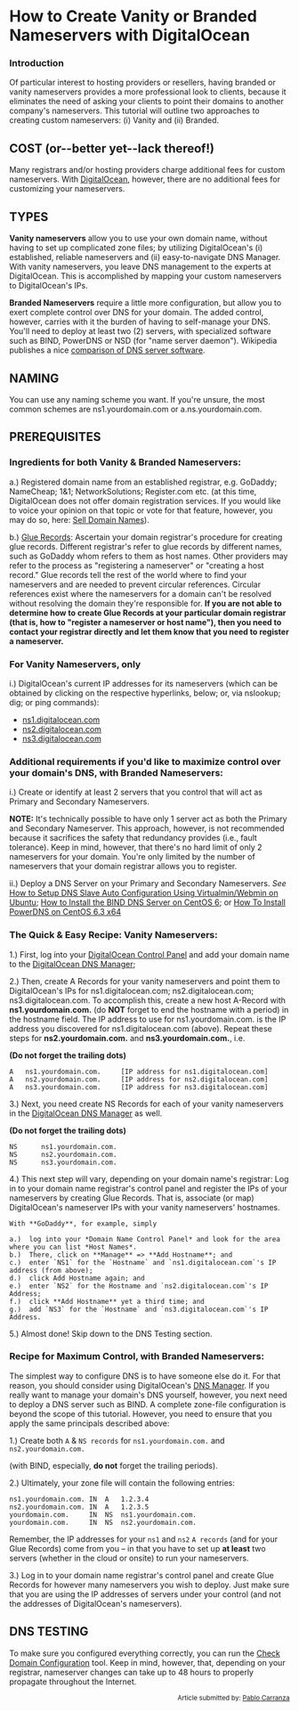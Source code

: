 How to Create Vanity or Branded Nameservers with DigitalOcean
====

### Introduction

Of particular interest to hosting providers or resellers, having branded or
vanity nameservers provides a more professional look to clients, because it
eliminates the need of asking your clients to point their domains to another company's nameservers. This tutorial will outline two approaches to creating custom nameservers: (i) Vanity and (ii) Branded.

## COST (or--better yet--lack thereof!)

Many registrars and/or hosting providers charge additional fees for custom
nameservers. With <a target="_blank" href="https://www.digitalocean.com/pricing">DigitalOcean</a>, however, there are no additional fees for
customizing your nameservers.

## TYPES

**Vanity nameservers** allow you to use your own domain name, without having to set up complicated zone files; by utilizing DigitalOcean's (i) established, reliable nameservers and (ii) easy-to-navigate DNS Manager. With vanity nameservers, you leave DNS management to the experts at DigitalOcean. This is accomplished by mapping your custom nameservers to DigitalOcean's IPs.

**Branded Nameservers** require a little more configuration, but allow you to exert complete control over DNS for your domain. The added control, however, carries with it the burden of having to self-manage your DNS. You'll need to deploy at least two (2) servers, with specialized software such as BIND, PowerDNS or NSD (for "name server daemon"). Wikipedia publishes a nice <a target="_blank" href="http://en.wikipedia.org/wiki/Comparison_of_DNS_server_software">comparison of DNS server software</a>.

## NAMING

You can use any naming scheme you want. If you're unsure, the most common
schemes are ns1.yourdomain.com or a.ns.yourdomain.com.

## PREREQUISITES

### Ingredients for both Vanity & Branded Nameservers:

a.) Registered domain name from an established registrar, e.g. GoDaddy; NameCheap; 1&1; NetworkSolutions; Register.com etc. (at this time, DigitalOcean does not offer domain registration services. If you would like to voice your opinion on that topic or vote for that feature, however, you may do so, here: <a target="_blank" href="http://digitalocean.uservoice.com/forums/136585-digital-ocean/suggestions/3680760-sell-domain-names">Sell Domain Names</a>).

b.) <a target="_blank" href="http://en.wikipedia.org/wiki/Glue_records#Circular_dependencies_and_glue_records">Glue Records</a>: Ascertain your domain registrar's procedure for creating glue records. Different registrar's refer to glue records by different names, such as GoDaddy whom refers to them as host names. Other providers may refer to the process as "registering a nameserver" or "creating a host record." Glue records tell the rest of the world where to find your nameservers and are needed to prevent circular references. Circular references exist where the nameservers for a domain can't be resolved without resolving the domain they're responsible for. **If you are not able to determine how to
create Glue Records at your particular domain registrar (that is, how to
"register a nameserver or host name"), then you need to contact your registrar directly and let them know that you need to register a nameserver.**

### For Vanity Nameservers, only

i.) DigitalOcean's current IP addresses for its nameservers (which can be obtained by clicking on the respective hyperlinks, below; or, via nslookup; dig; or ping commands):

* <a target="_blank" href="http://reports.internic.net/cgi/whois?whois_nic=ns1.digitalocean.com&type=nameserver">ns1.digitalocean.com</a>
* <a target="_blank" href="http://reports.internic.net/cgi/whois?whois_nic=ns2.digitalocean.com&type=nameserver">ns2.digitalocean.com</a>
* <a target="_blank" href="http://reports.internic.net/cgi/whois?whois_nic=ns3.digitalocean.com&type=nameserver">ns3.digitalocean.com</a>

### Additional requirements if you'd like to maximize control over your domain's DNS, with Branded Nameservers:

i.) Create or identify at least 2 servers that you control that will act as Primary and Secondary Nameservers.
	
**NOTE:** It's technically possible to have only 1 server act as both the Primary and Secondary Nameserver. This approach, however, is not recommended because it sacrifices the safety that redundancy provides (i.e., fault tolerance). Keep in mind, however, that there's no hard limit of only 2 nameservers for your domain. You're only limited by the number of nameservers that your domain registrar allows you to register.

ii.) Deploy a DNS Server on your Primary and Secondary Nameservers. *See* [How to Setup DNS Slave Auto Configuration Using Virtualmin/Webmin on Ubuntu](https://www.digitalocean.com/community/articles/how-to-setup-dns-slave-auto-configuration-using-virtualmin-webmin-on-ubuntu); <a target="_blank" href="https://www.digitalocean.com/community/articles/how-to-install-the-bind-dns-server-on-centos-6">How to Install the BIND DNS Server on CentOS 6</a>; or <a target="_blank" href="https://www.digitalocean.com/community/articles/how-to-install-powerdns-on-centos-6-3-x64">How To Install PowerDNS on CentOS 6.3 x64</a>

### The Quick & Easy Recipe: Vanity Nameservers:

1.) First, log into your <a target="_blank" href="https://www.digitalocean.com/community/articles/the-digitalocean-control-panel">DigitalOcean Control Panel</a> and add your domain name to the <a target="_blank" href="https://www.digitalocean.com/community/articles/how-to-set-up-a-host-name-with-digitalocean">DigitalOcean DNS Manager</a>;

2.) Then, create A Records for your vanity nameservers and point them to DigitalOcean's IPs for ns1.digitalocean.com; ns2.digitalocean.com; ns3.digitalocean.com. To accomplish this, create a new host A-Record with **ns1.yourdomain.com.** (do <strong>NOT</strong> forget to end the hostname with a period) in the hostname field. The IP address to use for ns1.yourdomain.com. is the IP address you discovered for ns1.digitalocean.com (above). Repeat these steps for **ns2.yourdomain.com.** and **ns3.yourdomain.com.**, i.e.

**(Do not forget the trailing dots)**

	A   ns1.yourdomain.com.     [IP address for ns1.digitalocean.com]
	A   ns2.yourdomain.com.     [IP address for ns2.digitalocean.com]
	A   ns3.yourdomain.com.     [IP address for ns3.digitalocean.com]

3.) Next, you need create NS Records for each of your vanity nameservers in the <a target="_blank" href="https://www.digitalocean.com/community/articles/how-to-set-up-a-host-name-with-digitalocean">DigitalOcean DNS Manager</a> as well.

**(Do not forget the trailing dots)**

	NS      ns1.yourdomain.com.
	NS      ns2.yourdomain.com.
	NS      ns3.yourdomain.com.

4.) This next step will vary, depending on your domain name's registrar: Log in to your domain name registrar's control panel and register the IPs of your nameservers by creating Glue Records. That is, associate (or map) DigitalOcean's nameserver IPs with your vanity nameservers' hostnames.

	With **GoDaddy**, for example, simply

	a.)  log into your *Domain Name Control Panel* and look for the area where you can list *Host Names*.
	b.)  There, click on **Manage** => **Add Hostname**; and
	c.)  enter `NS1` for the `Hostname` and `ns1.digitalocean.com`'s IP address (from above);
	d.)  click Add Hostname again; and
	e.)  enter `NS2` for the Hostname and `ns2.digitalocean.com`'s IP Address;
	f.)  click **Add Hostname** yet a third time; and
	g.)  add `NS3` for the `Hostname` and `ns3.digitalocean.com`'s IP Address.

5.) Almost done! Skip down to the DNS Testing section.

### Recipe for Maximum Control, with Branded Nameservers:

The simplest way to configure DNS is to have someone else do it. For that reason, you should consider using DigitalOcean's [DNS Manager](https://www.digitalocean.com/community/articles/how-to-set-up-a-host-name-with-digitalocean). If you really want to manage your domain's DNS yourself, however, you next need to deploy a DNS server such as BIND. A complete zone-file configuration is beyond the scope of this tutorial. However, you need to ensure that you apply the same principals described above:

1.) Create both `A` & `NS records` for `ns1.yourdomain.com.` and `ns2.yourdomain.com.`

(with BIND, especially, **do not** forget the trailing periods).

2.) Ultimately, your zone file will contain the following entries:

	ns1.yourdomain.com. IN  A   1.2.3.4
    ns2.yourdomain.com. IN  A   1.2.3.5
    yourdomain.com.     IN  NS  ns1.yourdomain.com.
    yourdomain.com.     IN  NS  ns2.yourdomain.com.

Remember, the IP addresses for your `ns1` and `ns2` `A records` (and for your Glue Records) come from you &ndash; in that you have to set up **at least** two servers (whether in the cloud or onsite) to run your nameservers.

3.) Log in to your domain name registrar's control panel and create Glue Records for however many nameservers you wish to deploy. Just make sure that you are using the IP addresses of servers under your control (and not the addresses of DigitalOcean's nameservers).

## DNS TESTING

To make sure you configured everything correctly, you can run the
[Check Domain Configuration](http://www.webdnstools.com/dnstools/domain_check) tool. Keep in mind, however, that, depending on your registrar, nameserver changes can take up to 48 hours to properly propagate throughout the Internet.

<p><div style="text-align: right; font-size:smaller;">Article submitted by: <a href="https://plus.google.com/107285164064863645881?rel=author" target="_blank">Pablo Carranza</a></div></p>